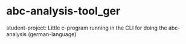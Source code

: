 # abc-analysis-tool_ger
student-project: Little c-program running in the CLI for doing the abc-analysis (german-language)
